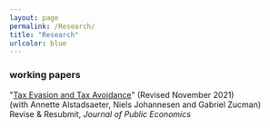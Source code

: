```yaml
---
layout: page
permalink: /Research/
title: "Research"
urlcolor: blue
---
```


### working papers


"[Tax Evasion and Tax Avoidance](/publications/AJLZ2021(4).pdf)" (Revised November 2021) \
(with Annette Alstadsaeter, Niels Johannesen and Gabriel Zucman) \
Revise & Resubmit, *Journal of Public Economics*


